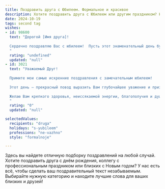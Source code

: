 ```yaml
---
title: Поздравить друга с Юбилеем. Формальное и красивое
description: Хотите поздравить друга с Юбилеем или другим праздником? Наш ИИ создаст незабываемое поздравление, а вы обязательно выделитесь среди других.  
date: 2024-10-19
tags: second tag
wishes:
- id: 98600
  text: "Дорогой [Имя друга]!
  
  Сердечно поздравляю Вас с юбилеем!  Пусть этот знаменательный день будет наполнен радостью, теплом и любовью близких людей. Желаю Вам крепкого здоровья, неиссякаемой энергии,  новых свершений и исполнения всех заветных желаний. Пусть каждый день Вашей жизни будет полон ярких красок и незабываемых моментов. Счастья Вам, благополучия и долгих лет жизни!
  "
  rating: "undefined"
  updated: "null"
- id: 3021
  text: "Уважаемый Друг!
  
  Примите мои самые искренние поздравления с замечательным юбилеем!
  
  Этот день – прекрасный повод выразить Вам глубочайшее уважение и признательность. Пусть накопленный жизненный опыт и мудрость послужат Вам надежным подспорьем в достижении новых высот.
  
  Желаю Вам крепкого здоровья, неиссякаемой энергии, благополучия и душевной гармонии. Пусть каждый день будет наполнен радостью, теплом и любовью близких.
  "
  rating: "0"
  updated: "null"

selectedValues:
  recipients: "druga"
  holidays: "s-yubileem"
  professions: "ne-vazhno"
  style: "formalnoje"

---
```


Здесь вы найдете отличную подборку поздравлений на любой случай. 
Хотите поздравить друга с днём рождения, коллегу с профессиональным праздником или близких с Новым годом? У нас есть всё, чтобы сделать ваш поздравительный текст незабываемым. Выбирайте нужную категорию и находите лучшие слова для ваших близких и друзей!
